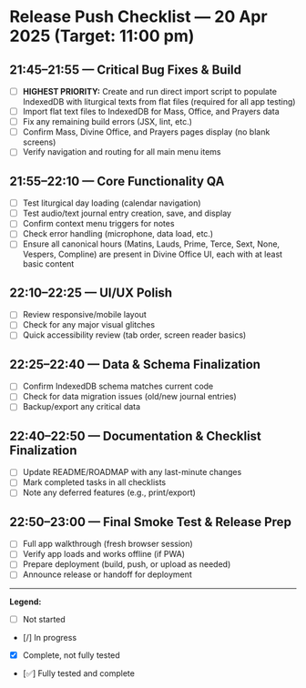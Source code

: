 # Release Push Checklist — 20 Apr 2025 (Target: 11:00 pm)

## 21:45–21:55 — Critical Bug Fixes & Build
- [ ] **HIGHEST PRIORITY:** Create and run direct import script to populate IndexedDB with liturgical texts from flat files (required for all app testing)
- [ ] Import flat text files to IndexedDB for Mass, Office, and Prayers data
- [ ] Fix any remaining build errors (JSX, lint, etc.)
- [ ] Confirm Mass, Divine Office, and Prayers pages display (no blank screens)
- [ ] Verify navigation and routing for all main menu items

## 21:55–22:10 — Core Functionality QA
- [ ] Test liturgical day loading (calendar navigation)
- [ ] Test audio/text journal entry creation, save, and display
- [ ] Confirm context menu triggers for notes
- [ ] Check error handling (microphone, data load, etc.)
- [ ] Ensure all canonical hours (Matins, Lauds, Prime, Terce, Sext, None, Vespers, Compline) are present in Divine Office UI, each with at least basic content

## 22:10–22:25 — UI/UX Polish
- [ ] Review responsive/mobile layout
- [ ] Check for any major visual glitches
- [ ] Quick accessibility review (tab order, screen reader basics)

## 22:25–22:40 — Data & Schema Finalization
- [ ] Confirm IndexedDB schema matches current code
- [ ] Check for data migration issues (old/new journal entries)
- [ ] Backup/export any critical data

## 22:40–22:50 — Documentation & Checklist Finalization
- [ ] Update README/ROADMAP with any last-minute changes
- [ ] Mark completed tasks in all checklists
- [ ] Note any deferred features (e.g., print/export)

## 22:50–23:00 — Final Smoke Test & Release Prep
- [ ] Full app walkthrough (fresh browser session)
- [ ] Verify app loads and works offline (if PWA)
- [ ] Prepare deployment (build, push, or upload as needed)
- [ ] Announce release or handoff for deployment

---

**Legend:**  
- [ ] Not started  
- [/] In progress  
- [x] Complete, not fully tested  
- [✅] Fully tested and complete
